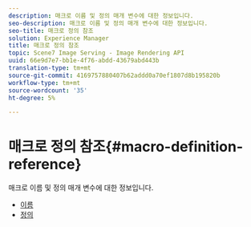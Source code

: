 ```yaml
---
description: 매크로 이름 및 정의 매개 변수에 대한 정보입니다.
seo-description: 매크로 이름 및 정의 매개 변수에 대한 정보입니다.
seo-title: 매크로 정의 참조
solution: Experience Manager
title: 매크로 정의 참조
topic: Scene7 Image Serving - Image Rendering API
uuid: 66e9d7e7-bb1e-4f76-abdd-43679abd443b
translation-type: tm+mt
source-git-commit: 4169757880407b62addd0a70ef1807d8b195820b
workflow-type: tm+mt
source-wordcount: '35'
ht-degree: 5%

---
```



# 매크로 정의 참조{#macro-definition-reference}

매크로 이름 및 정의 매개 변수에 대한 정보입니다.

* [이름](r-name-macro.md)
* [정의](r-definition-macro.md)
